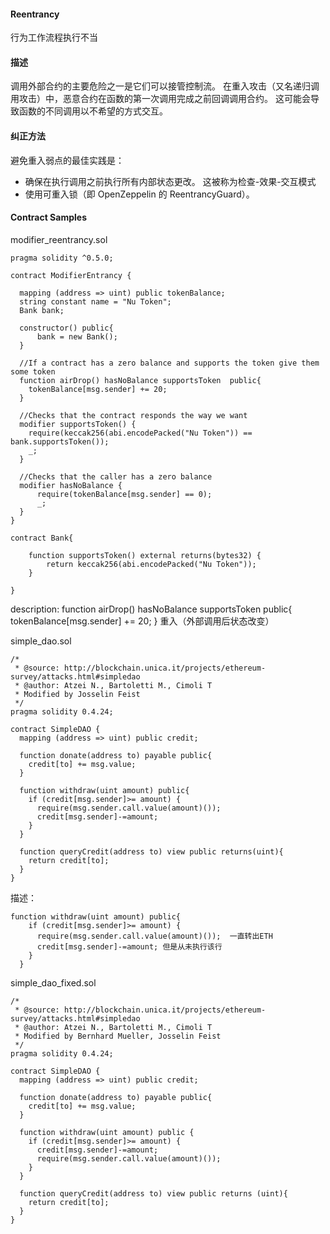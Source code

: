 #### Reentrancy
行为工作流程执行不当

#### 描述
调用外部合约的主要危险之一是它们可以接管控制流。 在重入攻击（又名递归调用攻击）中，恶意合约在函数的第一次调用完成之前回调调用合约。 这可能会导致函数的不同调用以不希望的方式交互。

#### 纠正方法
避免重入弱点的最佳实践是：

- 确保在执行调用之前执行所有内部状态更改。 这被称为检查-效果-交互模式
- 使用可重入锁（即 OpenZeppelin 的 ReentrancyGuard）。
 
#### Contract Samples
modifier_reentrancy.sol

```
pragma solidity ^0.5.0;

contract ModifierEntrancy {

  mapping (address => uint) public tokenBalance;
  string constant name = "Nu Token";
  Bank bank;
  
  constructor() public{
      bank = new Bank();
  }

  //If a contract has a zero balance and supports the token give them some token
  function airDrop() hasNoBalance supportsToken  public{
    tokenBalance[msg.sender] += 20;
  }
  
  //Checks that the contract responds the way we want
  modifier supportsToken() {
    require(keccak256(abi.encodePacked("Nu Token")) == bank.supportsToken());
    _;
  }
  
  //Checks that the caller has a zero balance
  modifier hasNoBalance {
      require(tokenBalance[msg.sender] == 0);
      _;
  }
}

contract Bank{

    function supportsToken() external returns(bytes32) {
        return keccak256(abi.encodePacked("Nu Token"));
    }

}
```

description: 
  function airDrop() hasNoBalance supportsToken  public{
    tokenBalance[msg.sender] += 20;
  }
重入（外部调用后状态改变）

simple_dao.sol

```
/*
 * @source: http://blockchain.unica.it/projects/ethereum-survey/attacks.html#simpledao
 * @author: Atzei N., Bartoletti M., Cimoli T
 * Modified by Josselin Feist
 */
pragma solidity 0.4.24;

contract SimpleDAO {
  mapping (address => uint) public credit;
    
  function donate(address to) payable public{
    credit[to] += msg.value;
  }
    
  function withdraw(uint amount) public{
    if (credit[msg.sender]>= amount) {
      require(msg.sender.call.value(amount)());
      credit[msg.sender]-=amount;
    }
  }  

  function queryCredit(address to) view public returns(uint){
    return credit[to];
  }
}
```

描述：
```
function withdraw(uint amount) public{
    if (credit[msg.sender]>= amount) {
      require(msg.sender.call.value(amount)());  一直转出ETH
      credit[msg.sender]-=amount; 但是从未执行该行
    }
  }
```

simple_dao_fixed.sol

```
/*
 * @source: http://blockchain.unica.it/projects/ethereum-survey/attacks.html#simpledao
 * @author: Atzei N., Bartoletti M., Cimoli T
 * Modified by Bernhard Mueller, Josselin Feist
 */
pragma solidity 0.4.24;

contract SimpleDAO {
  mapping (address => uint) public credit;
    
  function donate(address to) payable public{
    credit[to] += msg.value;
  }
    
  function withdraw(uint amount) public {
    if (credit[msg.sender]>= amount) {
      credit[msg.sender]-=amount;
      require(msg.sender.call.value(amount)());
    }
  }  

  function queryCredit(address to) view public returns (uint){
    return credit[to];
  }
}
```
